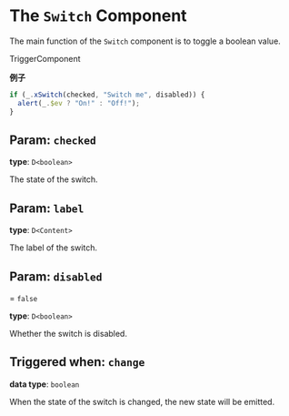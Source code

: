 <script setup>
import Kind from "helpers/kind.vue";
import Optional from "helpers/optional.vue";
</script>

# The `Switch` Component

The main function of the `Switch` component is to toggle a boolean value.

<Kind>TriggerComponent</Kind>

**例子**

```ts
if (_.xSwitch(checked, "Switch me", disabled)) {
  alert(_.$ev ? "On!" : "Off!");
}
```

## Param: `checked`

**type**: `D<boolean>`

The state of the switch.

## Param: `label`

<Optional/>

**type**: `D<Content>`

The label of the switch.

## Param: `disabled`

<Optional/> = `false`

**type**: `D<boolean>`

Whether the switch is disabled.

## Triggered when: `change`

**data type**: `boolean`

When the state of the switch is changed, the new state will be emitted.
